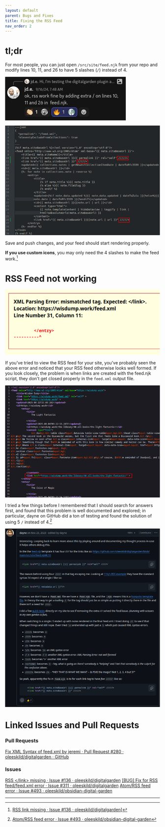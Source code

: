```yaml
---
layout: default
parent: Bugs and Fixes
title: Fixing the RSS Feed
nav_order: 2
---
```

# tl;dr
For most people, you can just open `/src/site/feed.njk` from your repo and modify lines 10, 11, and 26 to have 5 slashes (`/`) instead of 4.

![jdeComment](../assets/images/jdeComment.png)

![](../assets/images/feed.njk.png)

Save and push changes, and your feed should start rendering properly.

**If you use custom icons**, you may only need the 4 slashes to make the feed work.[^1]

# RSS Feed not working

![](../assets/images/280ef664d06874de2c78de24a90ccdf4.png)

If you've tried to view the RSS feed for your site, you've probably seen the above error and noticed that your RSS feed otherwise looks well formed. If you look closely, the problem is when links are created with the feed.njk script, they don't get closed properly in the `feed.xml` output file.

![](../assets/images/945987665e77523800fc447e56c33254.png)

I tried a few things before I remembered that I should search for answers first, and found that this problem is well documented and explored; in particular, dayne on GitHub did a ton of testing and found the solution of using 5 `/` instead of 4.[^2]


![](../assets/images/98b7854739e6946e724541fab1455a97.png)


# Linked Issues and Pull Requests

### Pull Requests
[Fix XML Syntax of feed.xml by jeremi · Pull Request #280 · oleeskild/digitalgarden · GitHub](https://github.com/oleeskild/digitalgarden/pull/280)
### Issues
[RSS \</link\> missing · Issue #136 · oleeskild/digitalgarden](https://github.com/oleeskild/digitalgarden/issues/136#issuecomment-2340139055)
[\[BUG\] Fix for RSS feed/feed.xml error · Issue #311 · oleeskild/digitalgarden](https://github.com/oleeskild/digitalgarden/issues/311)
[Atom/RSS feed error · Issue #493 · oleeskild/obsidian-digital-garden](https://github.com/oleeskild/obsidian-digital-garden/issues/493)


----
[^1]: [RSS link missing · Issue #136 · oleeskild/digitalgarden](https://github.com/oleeskild/digitalgarden/issues/136#issuecomment-2340139055)]
[^2]: [Atom/RSS feed error · Issue #493 · oleeskild/obsidian-digital-garden](https://github.com/oleeskild/obsidian-digital-garden/issues/493#issuecomment-1825034758)
